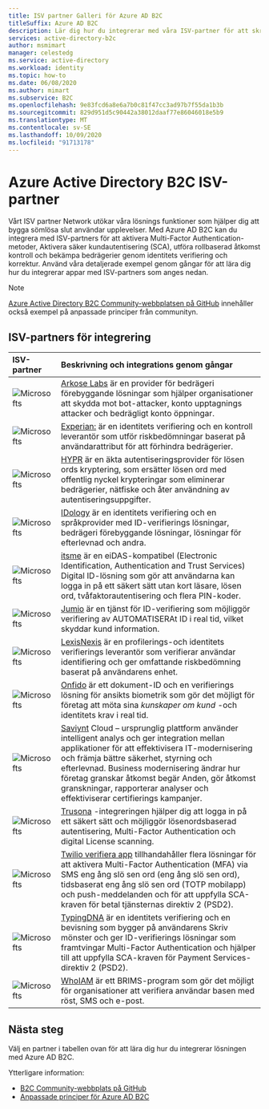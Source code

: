 ```yaml
---
title: ISV partner Galleri för Azure AD B2C
titleSuffix: Azure AD B2C
description: Lär dig hur du integrerar med våra ISV-partner för att skräddarsy din slut användar upplevelse efter dina behov. Vårt partner nätverk utökar våra lösnings funktioner; Aktivera MFA, säker kundautentisering, rollbaserad åtkomst kontroll; bekämpa bedrägerier genom att bevisa för identitets verifiering.
services: active-directory-b2c
author: msmimart
manager: celestedg
ms.service: active-directory
ms.workload: identity
ms.topic: how-to
ms.date: 06/08/2020
ms.author: mimart
ms.subservice: B2C
ms.openlocfilehash: 9e83fcd6a8e6a7b0c81f47cc3ad97b7f55da1b3b
ms.sourcegitcommit: 829d951d5c90442a38012daaf77e86046018e5b9
ms.translationtype: MT
ms.contentlocale: sv-SE
ms.lasthandoff: 10/09/2020
ms.locfileid: "91713178"
---
```

# <a name="azure-active-directory-b2c-isv-partners"></a>Azure Active Directory B2C ISV-partner

Vårt ISV partner Network utökar våra lösnings funktioner som hjälper dig att bygga sömlösa slut användar upplevelser. Med Azure AD B2C kan du integrera med ISV-partners för att aktivera Multi-Factor Authentication-metoder, Aktivera säker kundautentisering (SCA), utföra rollbaserad åtkomst kontroll och bekämpa bedrägerier genom identitets verifiering och korrektur. Använd våra detaljerade exempel genom gångar för att lära dig hur du integrerar appar med ISV-partners som anges nedan.

>[!NOTE]
>[Azure Active Directory B2C Community-webbplatsen på GitHub](https://azure-ad-b2c.github.io/azureadb2ccommunity.io/) innehåller också exempel på anpassade principer från communityn.

## <a name="integration-isv-partners"></a>ISV-partners för integrering

| ISV-partner | Beskrivning och integrations genom gångar  |
| :--- | :--- |
| ![Microsofts](./media/partner-gallery/arkose-logo.png) | [Arkose Labs](./partner-arkose-labs.md) är en provider för bedrägeri förebyggande lösningar som hjälper organisationer att skydda mot bot-attacker, konto upptagnings attacker och bedrägligt konto öppningar.
| ![Microsofts](./media/partner-gallery/experian-logo.png) | [Experian:](./partner-experian.md) är en identitets verifiering och en kontroll leverantör som utför riskbedömningar baserat på användarattribut för att förhindra bedrägerier.|
| ![Microsofts](./media/partner-gallery/hypr-logo.png) | [HYPR](./partner-hypr.md) är en äkta autentiseringsprovider för lösen ords kryptering, som ersätter lösen ord med offentlig nyckel krypteringar som eliminerar bedrägerier, nätfiske och åter användning av autentiseringsuppgifter.|
| ![Microsofts](./media/partner-gallery/idology-logo.png) | [IDology](./partner-idology.md) är en identitets verifiering och en språkprovider med ID-verifierings lösningar, bedrägeri förebyggande lösningar, lösningar för efterlevnad och andra.|
| ![Microsofts](./media/partner-gallery/itsme-logo.png) | [itsme](./partner-itsme.md) är en eiDAS-kompatibel (Electronic Identification, Authentication and Trust Services) Digital ID-lösning som gör att användarna kan logga in på ett säkert sätt utan kort läsare, lösen ord, tvåfaktorautentisering och flera PIN-koder. |
| ![Microsofts](./media/partner-gallery/jumio-logo.png) | [Jumio](./partner-jumio.md) är en tjänst för ID-verifiering som möjliggör verifiering av AUTOMATISERAt ID i real tid, vilket skyddar kund information. |
| ![Microsofts](./media/partner-gallery/lexisnexis-logo.png) | [LexisNexis](./partner-lexisnexis.md) är en profilerings-och identitets verifierings leverantör som verifierar användar identifiering och ger omfattande riskbedömning baserat på användarens enhet. |
| ![Microsofts](./media/partner-gallery/onfido-logo.png) | [Onfido](./partner-onfido.md) är ett dokument-ID och en verifierings lösning för ansikts biometrik som gör det möjligt för företag att möta sina *kunskaper om kund* -och identitets krav i real tid.  |
| ![Microsofts](./media/partner-gallery/saviynt-logo.png) | [Saviynt](./partner-saviynt.md) Cloud – ursprunglig plattform använder intelligent analys och ger integration mellan applikationer för att effektivisera IT-modernisering och främja bättre säkerhet, styrning och efterlevnad. Business modernisering ändrar hur företag granskar åtkomst begär Anden, gör åtkomst granskningar, rapporterar analyser och effektiviserar certifierings kampanjer.  |
| ![Microsofts](./media/partner-gallery/trusona-logo.png) | [Trusona](./partner-trusona.md) -integreringen hjälper dig att logga in på ett säkert sätt och möjliggör lösenordsbaserad autentisering, Multi-Factor Authentication och digital License scanning.|
| ![Microsofts](./media/partner-gallery/twilio-logo.png) | [Twilio verifiera app](./partner-twilio.md) tillhandahåller flera lösningar för att aktivera Multi-Factor Authentication (MFA) via SMS eng ång slö sen ord (eng ång slö sen ord), tidsbaserat eng ång slö sen ord (TOTP mobilapp) och push-meddelanden och för att uppfylla SCA-kraven för betal tjänsternas direktiv 2 (PSD2).|
| ![Microsofts](./media/partner-gallery/typingdna-logo.png) | [TypingDNA](./partner-typingdna.md) är en identitets verifiering och en bevisning som bygger på användarens Skriv mönster och ger ID-verifierings lösningar som framtvingar Multi-Factor Authentication och hjälper till att uppfylla SCA-kraven för Payment Services-direktiv 2 (PSD2). |
| ![Microsofts](./media/partner-gallery/whoiam-logo.png) | [WhoIAM](./partner-whoiam.md) är ett BRIMS-program som gör det möjligt för organisationer att verifiera användar basen med röst, SMS och e-post. 

## <a name="next-steps"></a>Nästa steg

Välj en partner i tabellen ovan för att lära dig hur du integrerar lösningen med Azure AD B2C.

Ytterligare information:

- [B2C Community-webbplats på GitHub](https://azure-ad-b2c.github.io/azureadb2ccommunity.io/)
- [Anpassade principer för Azure AD B2C](custom-policy-overview.md)
